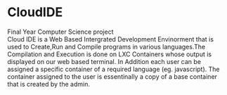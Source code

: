 # CloudIDE
Final Year Computer Science project
<br/>
Cloud IDE is a Web Based Intergrated Development Envinorment that is used to Create,Run and Compile programs in various languages.The Compilation and Execution is done on LXC Containers whose output is displayed on our web based terminal. In Addition each user can be assigned a specific container of a required language (eg. javascript). The container assigned to the user is essentinally a copy of a base container that is created by the admin.

